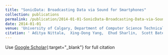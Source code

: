 ```yaml
---
title: "SonicData: Broadcasting Data via Sound for Smartphones"
collection: publications
permalink: /publication/2014-01-01-SonicData-Broadcasting-Data-via-Sound-for-Smartphones
date: 2014-01-01
venue: 'University of Calgary, Department of Computer Science Technical Report'
citation: ' Aditya Nittala,  Xing-Dong Yang,  Ehud Sharlin,  Scott Bateman,  Saul Greenberg, &quot;SonicData: Broadcasting Data via Sound for Smartphones.&quot; University of Calgary, Department of Computer Science Technical Report, 2014.'
---
```

Use [Google Scholar](https://scholar.google.com/scholar?q=SonicData:+Broadcasting+Data+via+Sound+for+Smartphones){:target="_blank"} for full citation
